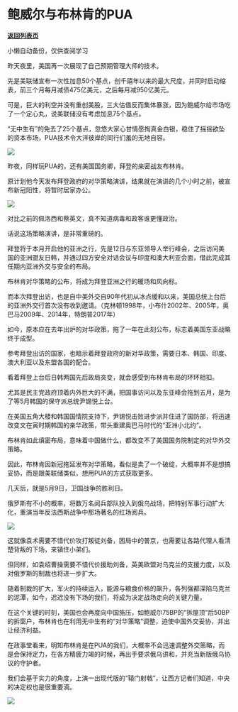 # 鲍威尔与布林肯的PUA

[**返回列表页**](/gzh/政事堂2019)

小懒自动备份，仅供查阅学习

昨天夜里，美国再一次展现了自己预期管理大师的技术。  

  

先是美联储宣布一次性加息50个基点，创千禧年以来的最大尺度，并同时启动缩表，前三个月每月减债475亿美元，之后每月减950亿美元。  

  

可是，巨大的利空并没有重创美股，三大估值反而集体暴涨，因为鲍威尔给市场吃了一个定心丸，说美联储没有考虑加息75个基点。  

  

“无中生有”的免去了25个基点，忽悠大家心甘情愿掏真金白银，稳住了摇摇欲坠的资本市场，PUA技术令大洋彼岸的同行们羞的无地自容。

  

![](https://mmbiz.qpic.cn/mmbiz_jpg/rxhS23yu8cMkcUwewXubWNJOyoMlkszoWj20yia5ShicTqH9ick4cCkVH3xbTw4IyxVp6Uqv2gHsYyicpRyBUWoAwg/640?wx_fmt=jpeg)

  

昨夜，同样玩PUA的，还有美国国务卿，拜登的亲密战友布林肯。

  

原计划他今天发布拜登政府的对华策略演讲，结果就在演讲的几个小时之前，被宣布新冠阳性，将暂时居家办公。

  

![](https://mmbiz.qpic.cn/mmbiz_jpg/rxhS23yu8cMkcUwewXubWNJOyoMlkszoqXSwibAsdXjaicUDR8orvwjJBCfGe2MQwhiaKbPEENUkFhHMPbpNXouAQ/640?wx_fmt=jpeg)

  

对比之前的佩洛西和蔡英文，真不知道病毒和政客谁更懂政治。

  

  

话说这场策略演讲，是非常重磅的。

  

拜登将于本月开启他的亚洲之行，先是12日与东亚领导人举行峰会，之后访问美国的亚洲盟友日韩，并通过四方安全对话会议与印度和澳大利亚会面，借此完成其任期内亚洲外交与安全的布局。

  

布林肯对华策略的公布，将成为拜登亚洲之行的暖场和风向标。  

  

而本次拜登出访，也是自中美外交自90年代初从冰点缓和以来，美国总统上台后的亚洲外交行首次没有收到邀请。（克林顿1998年，小布什2002年、2005年，奥巴马2009年、2014年，特朗普2017年）

  

如今，原本应在去年出炉的对华政策，拖了一年在此刻公布，标志着美国东亚战略终于成型。

  

参考拜登出访的国家，也暗示着拜登政府的新对华政策，需要日本、韩国、印度、澳大利亚以及东盟各国的配合。

  

看着拜登上台后日韩两国先后政局突变，就会感受到布林肯布局的环环相扣。

  

尤其是民主党政府顶着内外巨大的不满，把国事访问以及东亚峰会拖到五月，是为了等5月韩国的保守派总统尹锡悦上台。

  

在美国五角大楼和韩国国情院支持下，尹锡悦击败进步派并住进了国防部，将迅速改变文在寅时期韩国的亲华政策，带头重建奥巴马时代的“亚洲小北约”。

  

布林肯如此缜密布局，意味着中国做什么，都改变不了美国国务院制定的对华外交策略。

  

因此，布林肯因新冠拖延发布对华策略，看似是卖了一个破绽，大概率并不是想搞妥协，而是跟美联储类似，想用PUA的方式获取更多。  

  

几天后，就是5月9日，卫国战争的胜利日。

  

俄罗斯有不小的概率，将数万名阅兵部队投入到俄乌战场，把特别军事行动扩大化，重演当年反法西斯战争中那场著名的红场阅兵。

  

![](https://mmbiz.qpic.cn/mmbiz_jpg/rxhS23yu8cMkcUwewXubWNJOyoMlkszoekwM5ljBvia2npCia9RK6s0jVQiaCMaD9wo1v8rwVCc7jBcbP0SW4MvLQ/640?wx_fmt=jpeg)

  

这就像袁术需要不惜代价攻打叛徒刘备，困局中的普京，也需要让各路代理人看清楚背叛的下场，来镇住小弟们。

  

但同样，如袁绍曹操需要不惜代价援助刘备，英美欧盟对乌克兰的支援力度，以及对俄罗斯的制裁也将进一步扩大。

  

随着制裁的扩大，军火的持续运入，能源与粮食价格的飙升，各列强都深陷乌克兰的泥潭，如今，迟迟没有下场的我们，将成为决定战场走向的关键力量。

  

在这个关键的时刻，美国也会再度向中国施压，如鲍威尔75BP的“拆屋顶”后50BP的拆窗户，布林肯也在利用无中生有的“对华策略”调整，迫使中国外交妥协，并出让经济利益。

  

在政事堂看来，明知布林肯是在PUA的我们，大概率不会迅速调整外交策略，而是会保持定力，在各方精疲力竭的时候，再出手要求俄乌讲和，并充当新版俄乌协议的守护者。

  

我们会基于实力的角度，上演一出现代版的“辕门射戟”，让西方记者们知道，中央的决定权也是很重要滴。

  

![](https://mmbiz.qpic.cn/mmbiz_jpg/rxhS23yu8cMkcUwewXubWNJOyoMlkszomtzoH020uMrxice1YHA2Jg8ou3erDuia24trUrxXcezAU2CxYZpWdP7A/640?wx_fmt=jpeg)

  

